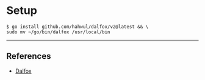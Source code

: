 # Setup

```
$ go install github.com/hahwul/dalfox/v2@latest && \
sudo mv ~/go/bin/dalfox /usr/local/bin
```

---
## References

- [Dalfox](https://github.com/hahwul/dalfox)
